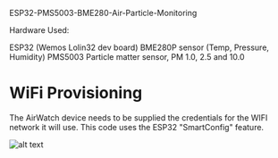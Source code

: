 ESP32-PMS5003-BME280-Air-Particle-Monitoring

Hardware Used:

ESP32 (Wemos Lolin32 dev board)
BME280P sensor (Temp, Pressure, Humidity)
PMS5003 Particle matter sensor, PM 1.0, 2.5 and 10.0



WiFi Provisioning
=================

The AirWatch device needs to be supplied the credentials for the WIFI network it will use. 
This code uses the ESP32 "SmartConfig" feature. 


![alt text](https://github.com/rorygleeson/AirWatch/blob/master/Devices/WiFi/WIFI-Non-Solar.png)
